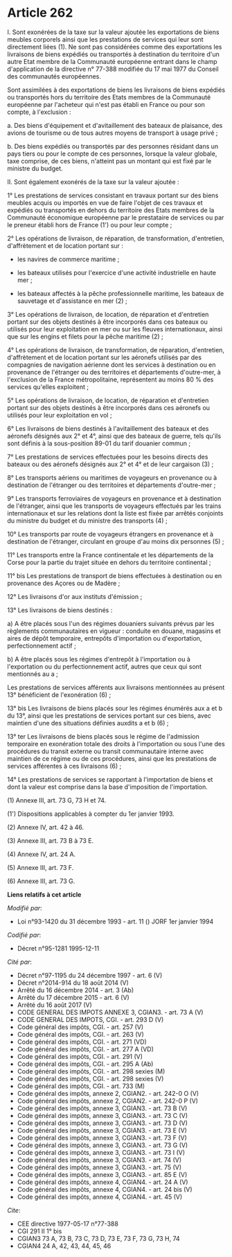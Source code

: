 # Article 262

I. Sont exonérées de la taxe sur la valeur ajoutée les exportations de biens meubles corporels ainsi que les prestations de
services qui leur sont directement liées (1). Ne sont pas considérées comme des exportations les livraisons de biens expédiés
ou transportés à destination du territoire d'un autre Etat membre de la Communauté européenne entrant dans le champ
d'application de la directive n° 77-388 modifiée du 17 mai 1977 du Conseil des communautés européennes.

Sont assimilées à des exportations de biens les livraisons de biens expédiés ou transportés hors du territoire des Etats
membres de la Communauté européenne par l'acheteur qui n'est pas établi en France ou pour son compte, à l'exclusion :

a. Des biens d'équipement et d'avitaillement des bateaux de plaisance, des avions de tourisme ou de tous autres moyens de
transport à usage privé ;

b. Des biens expédiés ou transportés par des personnes résidant dans un pays tiers ou pour le compte de ces personnes,
lorsque la valeur globale, taxe comprise, de ces biens, n'atteint pas un montant qui est fixé par le ministre du budget.

II. Sont également exonérés de la taxe sur la valeur ajoutée :

1° Les prestations de services consistant en travaux portant sur des biens meubles acquis ou importés en vue de faire l'objet
de ces travaux et expédiés ou transportés en dehors du territoire des Etats membres de la Communauté économique européenne
par le prestataire de services ou par le preneur établi hors de France (1') ou pour leur compte ;

2° Les opérations de livraison, de réparation, de transformation, d'entretien, d'affrètement et de location portant sur :

- les navires de commerce maritime ;

- les bateaux utilisés pour l'exercice d'une activité industrielle en haute mer ;

- les bateaux affectés à la pêche professionnelle maritime, les bateaux de sauvetage et d'assistance en mer (2) ;

3° Les opérations de livraison, de location, de réparation et d'entretien portant sur des objets destinés à être incorporés
dans ces bateaux ou utilisés pour leur exploitation en mer ou sur les fleuves internationaux, ainsi que sur les engins et
filets pour la pêche maritime (2) ;

4° Les opérations de livraison, de transformation, de réparation, d'entretien, d'affrètement et de location portant sur les
aéronefs utilisés par des compagnies de navigation aérienne dont les services à destination ou en provenance de l'étranger ou
des territoires et départements d'outre-mer, à l'exclusion de la France métropolitaine, représentent au moins 80 % des
services qu'elles exploitent ;

5° Les opérations de livraison, de location, de réparation et d'entretien portant sur des objets destinés à être incorporés
dans ces aéronefs ou utilisés pour leur exploitation en vol ;

6° Les livraisons de biens destinés à l'avitaillement des bateaux et des aéronefs désignés aux 2° et 4°, ainsi que des
bateaux de guerre, tels qu'ils sont définis à la sous-position 89-01 du tarif douanier commun ;

7° Les prestations de services effectuées pour les besoins directs des bateaux ou des aéronefs désignés aux 2° et 4° et de
leur cargaison (3) ;

8° Les transports aériens ou maritimes de voyageurs en provenance ou à destination de l'étranger ou des territoires et
départements d'outre-mer ;

9° Les transports ferroviaires de voyageurs en provenance et à destination de l'étranger, ainsi que les transports de
voyageurs effectués par les trains internationaux et sur les relations dont la liste est fixée par arrêtés conjoints du
ministre du budget et du ministre des transports (4) ;

10° Les transports par route de voyageurs étrangers en provenance et à destination de l'étranger, circulant en groupe d'au
moins dix personnes (5) ;

11° Les transports entre la France continentale et les départements de la Corse pour la partie du trajet située en dehors du
territoire continental ;

11° bis Les prestations de transport de biens effectuées à destination ou en provenance des Açores ou de Madère ;

12° Les livraisons d'or aux instituts d'émission ;

13° Les livraisons de biens destinés :

a) A être placés sous l'un des régimes douaniers suivants prévus par les règlements communautaires en vigueur : conduite en
douane, magasins et aires de dépôt temporaire, entrepôts d'importation ou d'exportation, perfectionnement actif ;

b) A être placés sous les régimes d'entrepôt à l'importation ou à l'exportation ou du perfectionnement actif, autres que ceux
qui sont mentionnés au a ;

Les prestations de services afférents aux livraisons mentionnées au présent 13° bénéficient de l'exonération (6) ;

13° bis Les livraisons de biens placés sour les régimes énumérés aux a et b du 13°, ainsi que les prestations de services
portant sur ces biens, avec maintien d'une des situations définies auxdits a et b (6) ;

13° ter Les livraisons de biens placés sous le régime de l'admission temporaire en exonération totale des droits à
l'importation ou sous l'une des procédures du transit externe ou transit communautaire interne avec maintien de ce régime ou
de ces procédures, ainsi que les prestations de services afférentes à ces livraisons (6) ;

14° Les prestations de services se rapportant à l'importation de biens et dont la valeur est comprise dans la base
d'imposition de l'importation.

(1) Annexe III, art. 73 G, 73 H et 74.

(1') Dispositions applicables à compter du 1er janvier 1993.

(2) Annexe IV, art. 42 à 46.

(3) Annexe III, art. 73 B à 73 E.

(4) Annexe IV, art. 24 A.

(5) Annexe III, art. 73 F.

(6) Annexe III, art. 73 G.

**Liens relatifs à cet article**

_Modifié par_:

  - Loi n°93-1420 du 31 décembre 1993 - art. 11 () JORF 1er janvier 1994

_Codifié par_:

  - Décret n°95-1281 1995-12-11

_Cité par_:

  - Décret n°97-1195 du 24 décembre 1997 - art. 6 (V)
  - Décret n°2014-914 du 18 août 2014 (V)
  - Arrêté du 16 décembre 2014 - art. 3 (Ab)
  - Arrêté du 17 décembre 2015 - art. 6 (V)
  - Arrêté du 16 août 2017 (V)
  - CODE GENERAL DES IMPOTS ANNEXE 3, CGIAN3. - art. 73 A (V)
  - CODE GENERAL DES IMPOTS, CGI. - art. 293 D (V)
  - Code général des impôts, CGI. - art. 257 (V)
  - Code général des impôts, CGI. - art. 263 (V)
  - Code général des impôts, CGI. - art. 271 (VD)
  - Code général des impôts, CGI. - art. 277 A (VD)
  - Code général des impôts, CGI. - art. 291 (V)
  - Code général des impôts, CGI. - art. 295 A (Ab)
  - Code général des impôts, CGI. - art. 298 sexies (M)
  - Code général des impôts, CGI. - art. 298 sexies (V)
  - Code général des impôts, CGI. - art. 733 (M)
  - Code général des impôts, annexe 2, CGIAN2. - art. 242-0 O (V)
  - Code général des impôts, annexe 2, CGIAN2. - art. 242-0 P (V)
  - Code général des impôts, annexe 3, CGIAN3. - art. 73 B (V)
  - Code général des impôts, annexe 3, CGIAN3. - art. 73 C (V)
  - Code général des impôts, annexe 3, CGIAN3. - art. 73 D (V)
  - Code général des impôts, annexe 3, CGIAN3. - art. 73 E (V)
  - Code général des impôts, annexe 3, CGIAN3. - art. 73 F (V)
  - Code général des impôts, annexe 3, CGIAN3. - art. 73 G (V)
  - Code général des impôts, annexe 3, CGIAN3. - art. 73 I (V)
  - Code général des impôts, annexe 3, CGIAN3. - art. 74 (V)
  - Code général des impôts, annexe 3, CGIAN3. - art. 75 (V)
  - Code général des impôts, annexe 3, CGIAN3. - art. 85 E (V)
  - Code général des impôts, annexe 4, CGIAN4. - art. 24 A (V)
  - Code général des impôts, annexe 4, CGIAN4. - art. 24 bis (V)
  - Code général des impôts, annexe 4, CGIAN4. - art. 45 (V)

_Cite_:

  - CEE directive 1977-05-17 n°77-388
  - CGI 291 II 1° bis
  - CGIAN3 73 A, 73 B, 73 C, 73 D, 73 E, 73 F, 73 G, 73 H, 74
  - CGIAN4 24 A, 42, 43, 44, 45, 46
